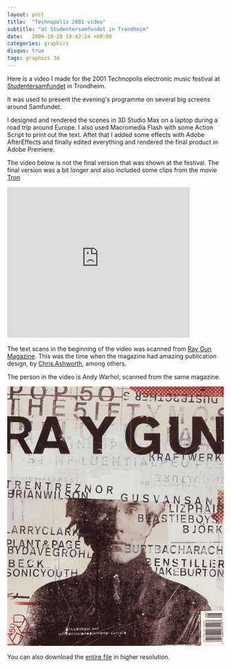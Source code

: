 ```yaml
---
layout: post
title:  "Technopolis 2001 video"
subtitle: "at Studentersamfundet in Trondheim"
date:   2006-10-20 19:42:24 +00:00
categories: graphics
disqus: true
tags: graphics 3d
---
```


Here is a video I made for the 2001 Technopolis electronic music festival
at <a href="http://www.samfundet.no">Studentersamfundet</a> in Trondheim.

It was used to present the evening's programme on several big screens
around Samfundet.  

I designed and rendered the scenes in 3D Studio Max on a laptop during a
road trip around Europe. I also used Macromedia Flash with some Action
Script to print out the text. Aftet that I added some effects with Adobe
AfterEffects and finally edited everything and rendered the final product in
Adobe Premiere.

The video below is not the final version that was shown at the festival.
The final version was a bit longer and also included some clips from the
movie [Tron][tron]

<object
  width="425"
  height="350"
  style="width:425px; height:350px;">

  <param
    name="movie"
    value="http://www.youtube.com/v/ZXLA52CsPl4"></param>

  <embed
    src="http://www.youtube.com/v/ZXLA52CsPl4"
    type="application/x-shockwave-flash"
    width="425"
    height="350">
  </embed>
</object>

The text scans in the beginning of the video was scanned from [Ray Gun Magazine][raygun].
This was the time when the magazine had amazing publication design, by
[Chris Ashworth][ashworth], among others.

The person in the video is Andy Warhol, scanned from the same magazine.

!["Andy Warhol on the cover of Ray Gun Magazine"](/gfx/post/technopolis-warhol.png)

You can also download the [entire file][avi] in higher resolution.

[tron]: http://www.imdb.com/title/tt0084827/
[raygun]: https://en.wikipedia.org/wiki/Ray_Gun_(magazine)
[ashworth]: http://www.chris-ashworth.com/ray-gun-publish/ray-gun-magazine-covers/
[avi]: http://music.sublevel3.org/video/files/technopolis_2001_final.avi
